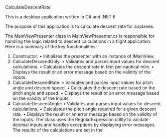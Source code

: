 CalculateDescentRate

This is a desktop application written in C# and .NET 6

The purpose of this application is to calculate descent rate for airplanes.

The MainViewPresenter class in MainViewPresenter.cs is responsible for handling the logic related to descent calculations in a flight application. 
Here is a summary of the key functionalities:

1.	Constructor:
•	Initializes the presenter with an instance of IMainView.
2.	CalculateDescendOnly:
•	Validates and parses input values for descent calculations.
•	Calculates the descent rate in feet per nautical mile.
•	Displays the result or an error message based on the validity of the inputs.
3.	CalculateDescendRate:
•	Validates and parses input values for pitch angle and descent speed.
•	Calculates the descent rate based on the pitch angle and speed.
•	Displays the result or an error message based on the validity of the inputs.
4.	CalculateDescentAngle:
•	Validates and parses input values for descent calculations.
•	Calculates the pitch angle required for a given descent rate.
•	Displays the result or an error message based on the validity of the inputs.
The class uses the RegularExpression utility to validate decimal inputs and handles exceptions by displaying error messages. The results of the calculations are set in the 
